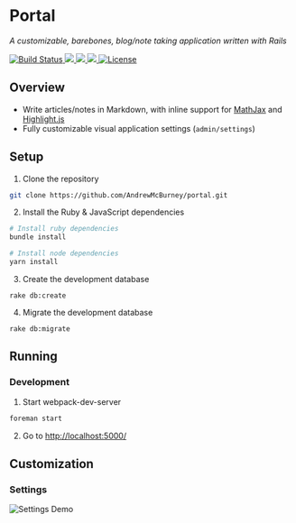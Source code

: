 <h1>Portal</h1>
<p>
  <i>A customizable, barebones, blog/note taking application written with Rails</i>
</p>
<a href="https://circleci.com/gh/AndrewMcBurney/portal">
  <img src="https://circleci.com/gh/AndrewMcBurney/portal.svg?style=shield" alt="Build Status">
</a>
<a href="https://codeclimate.com/github/AndrewMcBurney/portal">
  <img src="https://codeclimate.com/github/AndrewMcBurney/portal/badges/gpa.svg" />
</a>
<a href="https://codeclimate.com/github/AndrewMcBurney/portal">
  <img src="https://codeclimate.com/github/AndrewMcBurney/portal/badges/coverage.svg" />
</a>
<a href="https://codeclimate.com/github/AndrewMcBurney/portal">
  <img src="https://codeclimate.com/github/AndrewMcBurney/portal/badges/issue_count.svg" />
</a>
<a href="https://opensource.org/licenses/MIT">
  <img src="https://img.shields.io/badge/License-MIT-blue.svg" alt="License">
</a>

## Overview
- Write articles/notes in Markdown, with inline support for [MathJax](https://www.mathjax.org/) and [Highlight.js](https://github.com/isagalaev/highlight.js)
- Fully customizable visual application settings (`admin/settings`)

## Setup

1. Clone the repository
```bash
git clone https://github.com/AndrewMcBurney/portal.git
```

2. Install the Ruby & JavaScript dependencies
```bash
# Install ruby dependencies
bundle install

# Install node dependencies
yarn install
```

3. Create the development database
```
rake db:create
```

4. Migrate the development database
```
rake db:migrate
```

## Running 

### Development

1. Start webpack-dev-server
```bash
foreman start
```

2. Go to [http://localhost:5000/](http://localhost:5000/)

## Customization

### Settings

![Settings Demo](https://media.giphy.com/media/3o7bu2jualq3JCFdU4/giphy.gif)
